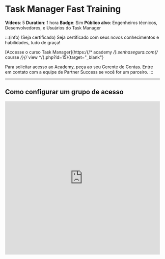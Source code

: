 # Task Manager Fast Training

**Vídeos**: 5
**Duration**: 1 hora
**Badge**: Sim
**Público alvo**: Engenheiros técnicos, Desenvolvedores, e Usuários do Task Manager

:::(info) (Seja certificado)
Seja certificado com seus novos conhecimentos e habilidades, tudo de graça!

[Accesse o curso Task Manager](https:/{/* academy */}.senhasegura.com{/* course */}{/* view */}.php?id=15){target="_blank"}

Para solicitar acesso ao Academy, peça ao seu Gerente de Contas.
Entre em contato com a equipe de Partner Success se você for um parceiro.
:::

---

## Como configurar um grupo de acesso
        
<iframe width="100%" height="500" src="https:/{/* www */}.youtube.com{/* embed */}/4oVzGlVd0j8" title="YouTube video player" frameborder="0" allow="fullscreen; accelerometer; autoplay; clipboard-write; encrypted-media; gyroscope; picture-in-picture" allowfullscreen><{/* iframe */}>

---

## Como configurar fluxo de aprovação

<iframe width="100%" height="500" src="https:/{/* www */}.youtube.com{/* embed */}/3cE8DpdG7xY" title="YouTube video player" frameborder="0" allow="fullscreen; accelerometer; autoplay; clipboard-write; encrypted-media; gyroscope; picture-in-picture" allowfullscreen><{/* iframe */}>

---

## Como criar um motivo para execução de uma tarefa

<iframe width="100%" height="500" src="https:/{/* www */}.youtube.com{/* embed */}{/* gyTVFs */}_h778" title="YouTube video player" frameborder="0" allow="fullscreen; accelerometer; autoplay; clipboard-write; encrypted-media; gyroscope; picture-in-picture" allowfullscreen><{/* iframe */}>

---

## Como criar uma tarefa

<iframe width="100%" height="500" src="https:/{/* www */}.youtube.com{/* embed */}{/* TqPUHJMKhiI */}" title="YouTube video player" frameborder="0" allow="fullscreen; accelerometer; autoplay; clipboard-write; encrypted-media; gyroscope; picture-in-picture" allowfullscreen><{/* iframe */}>

---

## Como executar, agendar e ver resultados de uma tarefa

<iframe width="100%" height="500" src="https:/{/* www */}.youtube.com{/* embed */}{/* P */}-vw65EVbS8" title="YouTube video player" frameborder="0" allow="fullscreen; accelerometer; autoplay; clipboard-write; encrypted-media; gyroscope; picture-in-picture" allowfullscreen><{/* iframe */}>

---

## Mais vídeos do Task Manager

[Clique aqui para acessar o senhasegura Shorts e ver todos os vídeos relacionados ao Task Manager.](https:/{/* www */}.youtube.com{/* watch */}?v=3cE8DpdG7xY&list=PLLadp-pwOPiZQjQAAOTPPYpt_GBmXk-eT){target="_blank"}